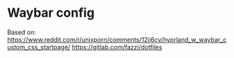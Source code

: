# Waybar config
Based on:
https://www.reddit.com/r/unixporn/comments/12ii6cy/hyprland_w_waybar_custom_css_startpage/
https://gitlab.com/fazzi/dotfiles
